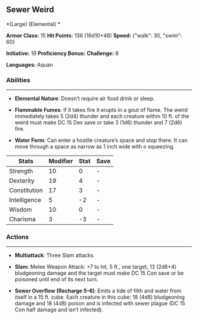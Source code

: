## Sewer Weird
*(Large) (Elemental) *

**Armor Class:** 15
**Hit Points:** 136 (16d10+48)
**Speed:** {"walk": 30, "swim": 60}

**Initiative:** 19
**Proficiency Bonus:**
**Challenge:** 8

**Languages:** Aquan

### Abilities
 --- 
- **Elemental Nature**: Doesn’t require air food drink or sleep.

- **Flammable Fumes**: If it takes fire it erupts in a gout of flame. The weird immediately takes 5 (2d4) thunder and each creature within 10 ft. of the weird must make DC 15 Dex save or take 3 (1d6) thunder and 7 (2d6) fire.

- **Water Form**: Can enter a hostile creature’s space and stop there. It can move through a space as narrow as 1 inch wide with o squeezing.



| Stats | Modifier | Stat | Save
| ---- | ---- | ---- | ---- |
| Strength | 10 | 0 | - |
| Dexterity | 19 | 4 | - |
| Constitution | 17 | 3 | - |
| Intelligence | 5 | -2 | - |
| Wisdom | 10 | 0 | - |
| Charisma | 3 | -3 | - |

### Actions
 --- 
- **Multiattack**: Three Slam attacks.

- **Slam**: Melee Weapon Attack: +7 to hit, 5 ft., one target, 13 (2d8+4) bludgeoning damage and the target must make DC 15 Con save or be poisoned until end of its next turn.

- **Sewer Overflow (Recharge 5–6)**: Emits a tide of filth and water from itself in a 15 ft. cube. Each creature in this cube: 18 (4d8) bludgeoning damage and 18 (4d8) poison and is infected with sewer plague (DC 15 Con half damage and isn’t infected).

